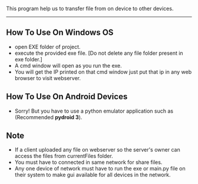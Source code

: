 This program help us to transfer file from on device to other devices.

---

__How To Use On Windows OS__
-
- open EXE folder of project.
- execute the provided exe file. [Do not delete any file folder present in exe folder.]
- A cmd window will open as you run the exe.
- You will get the IP printed on that cmd window just put that ip in any web browser to visit webserver.

__How To Use On Android Devices__
-
- Sorry! But you have to use a python emulator application such as (Recommended __pydroid 3__).

__Note__
-
- If a client uploaded any file on webserver so the server's owner can access the files from currentFiles folder.
- You must have to connected in same network for share files.
- Any one device of network must have to run the exe or main.py file on their system to make gui available for all devices in the network.